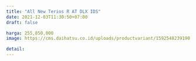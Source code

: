 ```yaml
---
title: "All New Terios R AT DLX IDS"
date: 2021-12-03T11:30:50+07:00
draft: false

harga: 255,850,000
image: https://cms.daihatsu.co.id/uploads/productvariant/1592548239190.png

detail: 
---
```


